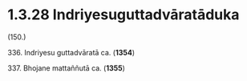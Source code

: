 

# 1.3.28 Indriyesuguttadvāratāduka




(150.)

336\. Indriyesu guttadvāratā ca. (**1354**)

337\. Bhojane mattaññutā ca. (**1355**)




